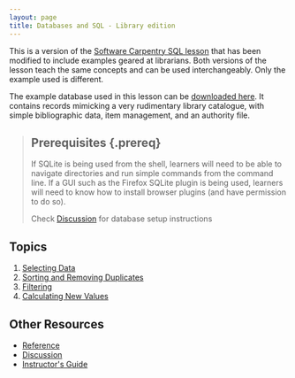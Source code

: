 ```yaml
---
layout: page
title: Databases and SQL - Library edition
---
```


This is a version of the 
[Software Carpentry SQL lesson](https://swcarpentry.github.io/sql-novice-survey/) 
that has been modified to include examples geared at librarians. Both versions of the
lesson teach the same concepts and can be used interchangeably. Only the example used
is different.

The example database used in this lesson can be 
[downloaded here](http://bit.ly/swclibdb).
It contains records mimicking a very rudimentary library catalogue, with simple bibliographic
data, item management, and an authority file.

> ## Prerequisites {.prereq}
>
> If SQLite is being used from the shell,
> learners will need to be able to navigate directories
> and run simple commands from the command line.
> If a GUI such as the Firefox SQLite plugin is being used,
> learners will need to know how to install browser plugins
> (and have permission to do so).
>
> Check [Discussion](discussion.html) for database setup instructions

## Topics

1.  [Selecting Data](01-select.html)
2.  [Sorting and Removing Duplicates](02-sort-dup.html)
3.  [Filtering](03-filter.html)
4.  [Calculating New Values](04-calc.html)
<!---5.  [Missing Data](05-null.html)
6.  [Aggregation](06-agg.html)
7.  [Combining Data](07-join.html)
8.  [Data Hygiene](08-hygiene.html)
9.  [Creating and Modifying Data](09-create.html)
10. [Programming with Databases](10-prog.html)
-->

## Other Resources

*   [Reference](reference.html)
*   [Discussion](discussion.html)
*   [Instructor's Guide](instructors.html)
